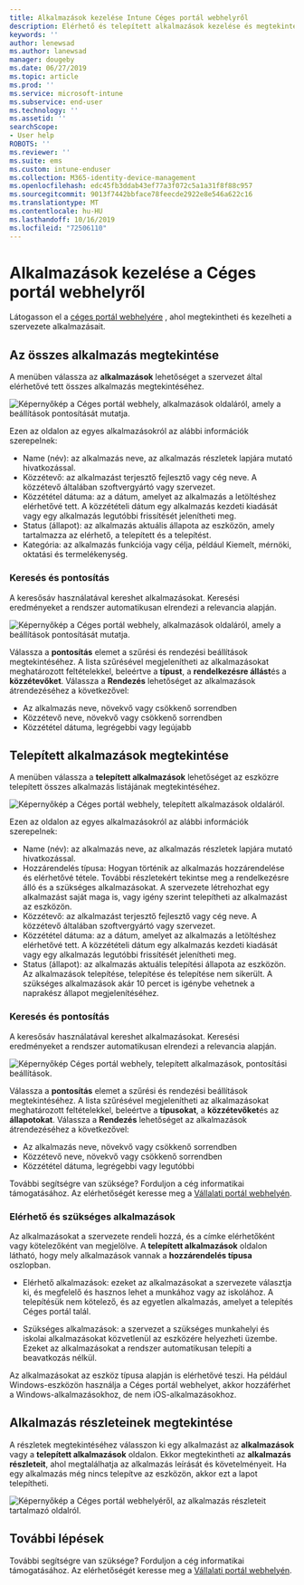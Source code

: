 ```yaml
---
title: Alkalmazások kezelése Intune Céges portál webhelyről
description: Elérhető és telepített alkalmazások kezelése és megtekintése
keywords: ''
author: lenewsad
ms.author: lanewsad
manager: dougeby
ms.date: 06/27/2019
ms.topic: article
ms.prod: ''
ms.service: microsoft-intune
ms.subservice: end-user
ms.technology: ''
ms.assetid: ''
searchScope:
- User help
ROBOTS: ''
ms.reviewer: ''
ms.suite: ems
ms.custom: intune-enduser
ms.collection: M365-identity-device-management
ms.openlocfilehash: edc45fb3ddab43ef77a3f072c5a1a31f8f88c957
ms.sourcegitcommit: 9013f7442bbface78feecde2922e8e546a622c16
ms.translationtype: MT
ms.contentlocale: hu-HU
ms.lasthandoff: 10/16/2019
ms.locfileid: "72506110"
---
```

# <a name="manage-apps-from-the-company-portal-website"></a>Alkalmazások kezelése a Céges portál webhelyről 
Látogasson el a [céges portál webhelyére](https://portal.manage.microsoft.com) , ahol megtekintheti és kezelheti a szervezete alkalmazásait. 

## <a name="view-all-apps"></a>Az összes alkalmazás megtekintése  
A menüben válassza az **alkalmazások** lehetőséget a szervezet által elérhetővé tett összes alkalmazás megtekintéséhez. 

   ![Képernyőkép a Céges portál webhely, alkalmazások oldaláról, amely a beállítások pontosítását mutatja.](./media/intune-view-apps-1907.png)  

Ezen az oldalon az egyes alkalmazásokról az alábbi információk szerepelnek:  

* Name (név): az alkalmazás neve, az alkalmazás részletek lapjára mutató hivatkozással.
* Közzétevő: az alkalmazást terjesztő fejlesztő vagy cég neve. A közzétevő általában szoftvergyártó vagy szervezet.  
* Közzététel dátuma: az a dátum, amelyet az alkalmazás a letöltéshez elérhetővé tett. A közzétételi dátum egy alkalmazás kezdeti kiadását vagy egy alkalmazás legutóbbi frissítését jelenítheti meg.
* Status (állapot): az alkalmazás aktuális állapota az eszközön, amely tartalmazza az elérhető, a telepített és a telepítést. 
* Kategória: az alkalmazás funkciója vagy célja, például Kiemelt, mérnöki, oktatási és termelékenység.  

### <a name="search-and-refine"></a>Keresés és pontosítás   

A keresősáv használatával kereshet alkalmazásokat. Keresési eredményeket a rendszer automatikusan elrendezi a relevancia alapján.  

   ![Képernyőkép a Céges portál webhely, alkalmazások oldaláról, amely a beállítások pontosítását mutatja.](./media/intune-refine-all-apps-1907.png)  

Válassza a **pontosítás** elemet a szűrési és rendezési beállítások megtekintéséhez. A lista szűrésével megjelenítheti az alkalmazásokat meghatározott feltételekkel, beleértve a **típust**, a **rendelkezésre állást**és a **közzétevőket**. Válassza a **Rendezés** lehetőséget az alkalmazások átrendezéséhez a következővel:

* Az alkalmazás neve, növekvő vagy csökkenő sorrendben 
* Közzétevő neve, növekvő vagy csökkenő sorrendben 
* Közzététel dátuma, legrégebbi vagy legújabb  

## <a name="view-installed-apps"></a>Telepített alkalmazások megtekintése  
A menüben válassza a **telepített alkalmazások** lehetőséget az eszközre telepített összes alkalmazás listájának megtekintéséhez.  

   ![Képernyőkép a Céges portál webhely, telepített alkalmazások oldaláról.](./media/intune-installed-apps-1907.png)  


Ezen az oldalon az egyes alkalmazásokról az alábbi információk szerepelnek:  

* Name (név): az alkalmazás neve, az alkalmazás részletek lapjára mutató hivatkozással.
* Hozzárendelés típusa: Hogyan történik az alkalmazás hozzárendelése és elérhetővé tétele. További részletekért tekintse meg a rendelkezésre álló és a szükséges alkalmazásokat. A szervezete létrehozhat egy alkalmazást saját maga is, vagy igény szerint telepítheti az alkalmazást az eszközön.  
* Közzétevő: az alkalmazást terjesztő fejlesztő vagy cég neve. A közzétevő általában szoftvergyártó vagy szervezet.  
* Közzététel dátuma: az a dátum, amelyet az alkalmazás a letöltéshez elérhetővé tett. A közzétételi dátum egy alkalmazás kezdeti kiadását vagy egy alkalmazás legutóbbi frissítését jelenítheti meg.
* Status (állapot): az alkalmazás aktuális telepítési állapota az eszközön. Az alkalmazások telepítése, telepítése és telepítése nem sikerült. A szükséges alkalmazások akár 10 percet is igénybe vehetnek a naprakész állapot megjelenítéséhez.  

### <a name="search-and-refine"></a>Keresés és pontosítás  

A keresősáv használatával kereshet alkalmazásokat. Keresési eredményeket a rendszer automatikusan elrendezi a relevancia alapján.  

   ![Képernyőkép Céges portál webhely, telepített alkalmazások, pontosítási beállítások.](./media/intune-installed-refine-1907.png)  

Válassza a **pontosítás** elemet a szűrési és rendezési beállítások megtekintéséhez. A lista szűrésével megjelenítheti az alkalmazásokat meghatározott feltételekkel, beleértve a **típusokat**, a **közzétevőket**és az **állapotokat**. Válassza a **Rendezés** lehetőséget az alkalmazások átrendezéséhez a következővel:

* Az alkalmazás neve, növekvő vagy csökkenő sorrendben  
* Közzétevő neve, növekvő vagy csökkenő sorrendben  
* Közzététel dátuma, legrégebbi vagy legutóbbi  

További segítségre van szüksége? Forduljon a cég informatikai támogatásához. Az elérhetőségét keresse meg a [Vállalati portál webhelyén](https://go.microsoft.com/fwlink/?linkid=2010980).  

### <a name="available-and-required-apps"></a>Elérhető és szükséges alkalmazások
Az alkalmazásokat a szervezete rendeli hozzá, és a címke elérhetőként vagy kötelezőként van megjelölve. A **telepített alkalmazások** oldalon látható, hogy mely alkalmazások vannak a **hozzárendelés típusa** oszlopban. 


* Elérhető alkalmazások: ezeket az alkalmazásokat a szervezete választja ki, és megfelelő és hasznos lehet a munkához vagy az iskolához. A telepítésük nem kötelező, és az egyetlen alkalmazás, amelyet a telepítés Céges portál talál. 

* Szükséges alkalmazások: a szervezet a szükséges munkahelyi és iskolai alkalmazásokat közvetlenül az eszközére helyezheti üzembe. Ezeket az alkalmazásokat a rendszer automatikusan telepíti a beavatkozás nélkül. 

Az alkalmazásokat az eszköz típusa alapján is elérhetővé teszi. Ha például Windows-eszközön használja a Céges portál webhelyet, akkor hozzáférhet a Windows-alkalmazásokhoz, de nem iOS-alkalmazásokhoz.  

## <a name="view-app-details"></a>Alkalmazás részleteinek megtekintése  
A részletek megtekintéséhez válasszon ki egy alkalmazást az **alkalmazások** vagy a **telepített alkalmazások** oldalon. Ekkor megtekintheti az **alkalmazás részleteit**, ahol megtalálhatja az alkalmazás leírását és követelményeit. Ha egy alkalmazás még nincs telepítve az eszközön, akkor ezt a lapot telepítheti. 


   ![Képernyőkép a Céges portál webhelyéről, az alkalmazás részleteit tartalmazó oldalról.](./media/intune-app-details-1907.png)  

## <a name="next-steps"></a>További lépések
További segítségre van szüksége? Forduljon a cég informatikai támogatásához. Az elérhetőségét keresse meg a [Vállalati portál webhelyén](https://go.microsoft.com/fwlink/?linkid=2010980).  
